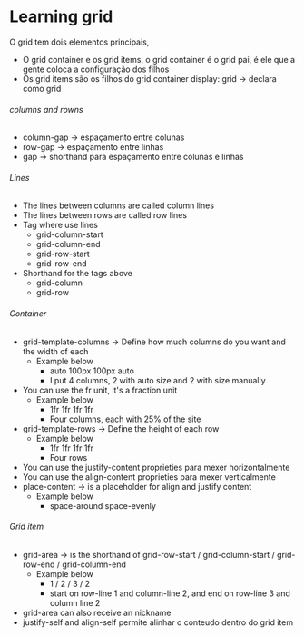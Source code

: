 # Learning grid
O grid tem dois elementos principais, 
- O grid container e os grid items, o grid container é o grid pai, é ele que a gente coloca a configuração dos filhos
- Os grid items são os filhos do grid container
display: grid -> declara como grid

###### columns and rowns
- column-gap -> espaçamento entre colunas
- row-gap -> espaçamento entre linhas
- gap -> shorthand para espaçamento entre colunas e linhas

###### Lines
- The lines between columns are called column lines
- The lines between rows are called row lines
- Tag where use lines
    - grid-column-start
    - grid-column-end
    - grid-row-start
    - grid-row-end
- Shorthand for the tags above
    - grid-column
    - grid-row
###### Container
- grid-template-columns ->  Define how much columns do you want and the width of each
    - Example below
        - auto 100px 100px auto
        - I put 4 columns, 2 with auto size and 2 with size manually
- You can use the fr unit, it's a fraction unit
    - Example below
        - 1fr 1fr 1fr 1fr
        - Four columns, each with 25% of the site
- grid-template-rows -> Define the height of each row
    - Example below
        - 1fr 1fr 1fr 1fr
        - Four rows
- You can use the justify-content proprieties para mexer horizontalmente
- You can use the align-content proprieties para mexer verticalmente
- place-content -> is a placeholder for align and justify content
    - Example below
        - space-around space-evenly
###### Grid item
- grid-area -> is the shorthand of grid-row-start / grid-column-start / grid-row-end / grid-column-end
    - Example below
        - 1 / 2 / 3 / 2
        - start on row-line 1 and column-line 2, and end on row-line 3 and column line 2
- grid-area can also receive an nickname
- justify-self and align-self permite alinhar o conteudo dentro do grid item